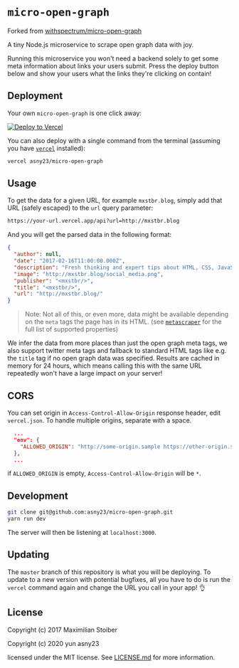 # `micro-open-graph`

Forked from [withspectrum/micro-open-graph](https://github.com/withspectrum/micro-open-graph)

A tiny Node.js microservice to scrape open graph data with joy.

Running this microservice you won't need a backend solely to get some meta information about links your users submit. Press the deploy button below and show your users what the links they're clicking on contain!

## Deployment

Your own `micro-open-graph` is one click away:

[![Deploy to Vercel](https://vercel.com/button)](https://vercel.com/import/project?template=https://github.com/asny23/micro-open-graph/tree/master)

You can also deploy with a single command from the terminal (assuming you have [`vercel`](https://vercel.com) installed):

```sh
vercel asny23/micro-open-graph
```

## Usage

To get the data for a given URL, for example `mxstbr.blog`, simply add that URL (safely escaped) to the `url` query parameter:

```sh
https://your-url.vercel.app/api?url=http://mxstbr.blog
```

And you will get the parsed data in the following format:

```JSON
{
  "author": null,
  "date": "2017-02-16T11:00:00.000Z",
  "description": "Fresh thinking and expert tips about HTML, CSS, JavaScript and other web technologies.",
  "image": "http://mxstbr.blog/social_media.png",
  "publisher": "<mxstbr/>",
  "title": "<mxstbr/>",
  "url": "http://mxstbr.blog/"
}
```

> Note: Not all of this, or even more, data might be available depending on the `meta` tags the page has in its HTML. (see [`metascraper`](https://github.com/microlinkhq/metascraper/blob/master/README.md#rules) for the full list of supported properties)

We infer the data from more places than just the open graph meta tags, we also support twitter meta tags and fallback to standard HTML tags like e.g. the `title` tag if no open graph data was specified. Results are cached in memory for 24 hours, which means calling this with the same URL repeatedly won't have a large impact on your server!

## CORS
You can set origin in `Access-Control-Allow-Origin` response header, edit `vercel.json`.
To handle multiple origins, separate with a space.

```JSON
  ...
  "env": {
    "ALLOWED_ORIGIN": "http://some-origin.sample https://other-origin.sample"
  },
  ...
```

if `ALLOWED_ORIGIN` is empty, `Access-Control-Allow-Origin` will be `*`.

## Development

```sh
git clone git@github.com:asny23/micro-open-graph.git
yarn run dev
```

The server will then be listening at `localhost:3000`.

## Updating

The `master` branch of this repository is what you will be deploying. To update to a new version with potential bugfixes, all you have to do is run the `vercel` command again and change the URL you call in your app! 👌

## License

Copyright (c) 2017 Maximilian Stoiber

Copyright (c) 2020 yun asny23

licensed under the MIT license. See [LICENSE.md](LICENSE.md) for more information.
